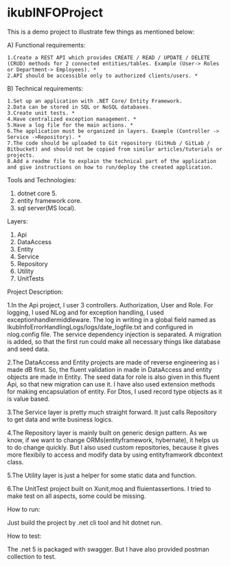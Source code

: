# ikubINFOProject

This is a demo project to illustrate few things as mentioned below:

A) Functional requirements:

    1.Create a REST API which provides CREATE / READ / UPDATE / DELETE (CRUD) methods for 2 connected entities/tables. Example (User-> Roles or Department-> Employees). *
    2.API should be accessible only to authorized clients/users. *
   
B) Technical requirements:

    1.Set up an application with .NET Core/ Entity Framework.
    2.Data can be stored in SQL or NoSQL databases.
    3.Create unit tests. *
    4.Have centralized exception management. *
    5.Have a log file for the main actions. *
    6.The application must be organized in layers. Example (Controller -> Service ->Repository). *
    7.The code should be uploaded to Git repository (GitHub / GitLab / Bitbucket) and should not be copied from similar articles/tutorials or projects.
    8.Add a readme file to explain the technical part of the application and give instructions on how to run/deploy the created application.

Tools and Technologies:
 1. dotnet core 5.
 2. entity framework core.
 3. sql server(MS local).

Layers:
 1. Api
 2. DataAccess
 3. Entity
 4. Service
 5. Repository
 6. Utility
 7. UnitTests

Project Description:

1.In the Api project, I user 3 controllers. Authorization, User and Role. For logging, I used NLog and for exception handling, I used exceptionhandlermiddleware. The log in writing in a global field named as IkubInfoErrorHandlingLogs/logs/date_logfile.txt and configured in nlog.config file.
The service dependency injection is separated. A migration is added, so that the first run could make all necessary things like database and seed data.

2.The DataAccess and Entity projects are made of reverse engineering as i made dB first. So, the fluent validation in made in DataAccess and entity objects are made in Entity.
The seed data for role is also given in this fluent Api, so that new migration can use it.
I have also used extension methods for making encapsulation of entity. For Dtos, I used record type objects as it is value based.

3.The Service layer is pretty much straight forward. It just calls Repository to get data and write business logics.

4.The Repository layer is mainly built on generic design pattern. As we know, if we want to change ORMs(entityframework, hybernate), it helps us to do change quickly.
But I also used custom repositories, because it gives more flexibily to access and modify data by using entityframwork dbcontext class.

5.The Utility layer is just a helper for some static data and function.

6.The UnitTest project built on Xunit,moq and fluientassertions. I tried to make test on all aspects, some could be missing.


How to run:

Just build the project by .net cli tool and hit dotnet run.

How to test:

The .net 5 is packaged with swagger. But I have also provided postman collection to test.




